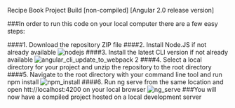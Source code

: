Recipe Book Project Build [non-compiled] [Angular 2.0 release version]

###In order to run this code on your local computer there are a few easy steps:

####1. Download the repository ZIP file
####2. Install Node.JS if not already available
![nodejs](https://cloud.githubusercontent.com/assets/4675174/17707742/cf03de8a-63af-11e6-9335-b059b4d55802.png)
####3. Install the latest CLI version if not already available
![angular_cli_update_to_webpack 2](https://cloud.githubusercontent.com/assets/4675174/18594849/ef782a68-7c0f-11e6-815f-e4ff73431d43.png)
####4. Select a local directory for your project and unzip the repository to the root directory
####5. Navigate to the root directory with your command line tool and run npm install
![npm_install](https://cloud.githubusercontent.com/assets/4675174/17707942/b0141bec-63b0-11e6-9f67-53dcbb522cd8.png)
####6. Run ng serve from the same location and open htt://localhost:4200 on your local browser
![ng_serve](https://cloud.githubusercontent.com/assets/4675174/17707955/b8c06020-63b0-11e6-8df1-44f142bca7bf.png)
###You will now have a compiled project hosted on a local development server
<br>

